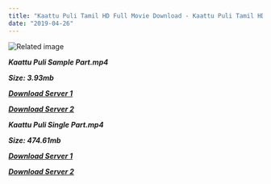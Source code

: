 ```yaml
---
title: "Kaattu Puli Tamil HD Full Movie Download - Kaattu Puli Tamil HD Movie Download"
date: "2019-04-26"
---
```


![Related image](http://moviegalleri.net/wp-content/gallery/arjun-kattu-puli-movie-release-posters/arjun_kattu_puli_movie_release_posters_6621.jpg)

**_Kaattu Puli Sample Part.mp4_**

**_Size: 3.93mb_**

**_[Download Server 1](http://b3.wetransfer.vip/files/{2c088f659142c0283fde3b45bf50b63be20aae7f704a2f0bf67686df6392cb2e}20Actor{2c088f659142c0283fde3b45bf50b63be20aae7f704a2f0bf67686df6392cb2e}20Hits{2c088f659142c0283fde3b45bf50b63be20aae7f704a2f0bf67686df6392cb2e}20Collection/Arjun{2c088f659142c0283fde3b45bf50b63be20aae7f704a2f0bf67686df6392cb2e}20Movies{2c088f659142c0283fde3b45bf50b63be20aae7f704a2f0bf67686df6392cb2e}20Collection/Kaattu{2c088f659142c0283fde3b45bf50b63be20aae7f704a2f0bf67686df6392cb2e}20Puli{2c088f659142c0283fde3b45bf50b63be20aae7f704a2f0bf67686df6392cb2e}20(2012)/Kaattu{2c088f659142c0283fde3b45bf50b63be20aae7f704a2f0bf67686df6392cb2e}20Puli{2c088f659142c0283fde3b45bf50b63be20aae7f704a2f0bf67686df6392cb2e}20(2012){2c088f659142c0283fde3b45bf50b63be20aae7f704a2f0bf67686df6392cb2e}20Sample{2c088f659142c0283fde3b45bf50b63be20aae7f704a2f0bf67686df6392cb2e}20HD.mp4)_**

**_[Download Server 2](http://b3.wetransfer.vip/files/{2c088f659142c0283fde3b45bf50b63be20aae7f704a2f0bf67686df6392cb2e}20Actor{2c088f659142c0283fde3b45bf50b63be20aae7f704a2f0bf67686df6392cb2e}20Hits{2c088f659142c0283fde3b45bf50b63be20aae7f704a2f0bf67686df6392cb2e}20Collection/Arjun{2c088f659142c0283fde3b45bf50b63be20aae7f704a2f0bf67686df6392cb2e}20Movies{2c088f659142c0283fde3b45bf50b63be20aae7f704a2f0bf67686df6392cb2e}20Collection/Kaattu{2c088f659142c0283fde3b45bf50b63be20aae7f704a2f0bf67686df6392cb2e}20Puli{2c088f659142c0283fde3b45bf50b63be20aae7f704a2f0bf67686df6392cb2e}20(2012)/Kaattu{2c088f659142c0283fde3b45bf50b63be20aae7f704a2f0bf67686df6392cb2e}20Puli{2c088f659142c0283fde3b45bf50b63be20aae7f704a2f0bf67686df6392cb2e}20(2012){2c088f659142c0283fde3b45bf50b63be20aae7f704a2f0bf67686df6392cb2e}20Sample{2c088f659142c0283fde3b45bf50b63be20aae7f704a2f0bf67686df6392cb2e}20HD.mp4)_**

**_Kaattu Puli Single Part.mp4_**

**_Size: 474.61mb_**

**_[Download Server 1](http://b3.wetransfer.vip/files/{2c088f659142c0283fde3b45bf50b63be20aae7f704a2f0bf67686df6392cb2e}20Actor{2c088f659142c0283fde3b45bf50b63be20aae7f704a2f0bf67686df6392cb2e}20Hits{2c088f659142c0283fde3b45bf50b63be20aae7f704a2f0bf67686df6392cb2e}20Collection/Arjun{2c088f659142c0283fde3b45bf50b63be20aae7f704a2f0bf67686df6392cb2e}20Movies{2c088f659142c0283fde3b45bf50b63be20aae7f704a2f0bf67686df6392cb2e}20Collection/Kaattu{2c088f659142c0283fde3b45bf50b63be20aae7f704a2f0bf67686df6392cb2e}20Puli{2c088f659142c0283fde3b45bf50b63be20aae7f704a2f0bf67686df6392cb2e}20(2012)/Kaattu{2c088f659142c0283fde3b45bf50b63be20aae7f704a2f0bf67686df6392cb2e}20Puli{2c088f659142c0283fde3b45bf50b63be20aae7f704a2f0bf67686df6392cb2e}20(2012){2c088f659142c0283fde3b45bf50b63be20aae7f704a2f0bf67686df6392cb2e}20Single{2c088f659142c0283fde3b45bf50b63be20aae7f704a2f0bf67686df6392cb2e}20Part{2c088f659142c0283fde3b45bf50b63be20aae7f704a2f0bf67686df6392cb2e}20HD.mp4)_**

**_[Download Server 2](http://b3.wetransfer.vip/files/{2c088f659142c0283fde3b45bf50b63be20aae7f704a2f0bf67686df6392cb2e}20Actor{2c088f659142c0283fde3b45bf50b63be20aae7f704a2f0bf67686df6392cb2e}20Hits{2c088f659142c0283fde3b45bf50b63be20aae7f704a2f0bf67686df6392cb2e}20Collection/Arjun{2c088f659142c0283fde3b45bf50b63be20aae7f704a2f0bf67686df6392cb2e}20Movies{2c088f659142c0283fde3b45bf50b63be20aae7f704a2f0bf67686df6392cb2e}20Collection/Kaattu{2c088f659142c0283fde3b45bf50b63be20aae7f704a2f0bf67686df6392cb2e}20Puli{2c088f659142c0283fde3b45bf50b63be20aae7f704a2f0bf67686df6392cb2e}20(2012)/Kaattu{2c088f659142c0283fde3b45bf50b63be20aae7f704a2f0bf67686df6392cb2e}20Puli{2c088f659142c0283fde3b45bf50b63be20aae7f704a2f0bf67686df6392cb2e}20(2012){2c088f659142c0283fde3b45bf50b63be20aae7f704a2f0bf67686df6392cb2e}20Single{2c088f659142c0283fde3b45bf50b63be20aae7f704a2f0bf67686df6392cb2e}20Part{2c088f659142c0283fde3b45bf50b63be20aae7f704a2f0bf67686df6392cb2e}20HD.mp4)_**
